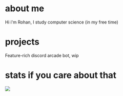 # about me
Hi i'm Rohan, I study computer science (in my free time)
# projects
Feature-rich discord arcade bot, wip
# stats if you care about that
![](https://github-readme-stats.vercel.app/api?username=rohxn-o&theme=nord&hide_border=true&include_all_commits=false&count_private=false)<br/>
